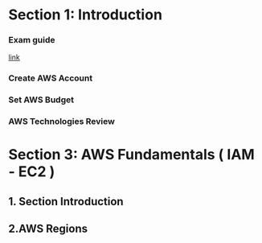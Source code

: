 # Section 1: Introduction

### Exam guide
[link](https://github.com/swoldetsadick/aws-certified-developer/blob/master/AWS_Certified_Developer_Associate-Exam_Guide_EN_1.4.pdf)

### Create AWS Account

### Set AWS Budget

### AWS Technologies Review


# Section 3: AWS Fundamentals ( IAM - EC2 )
## 1. Section Introduction
## 2.AWS Regions
